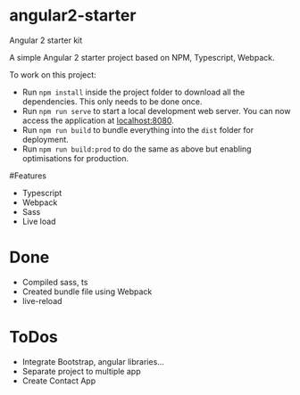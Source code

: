 # angular2-starter
Angular 2 starter kit

A simple Angular 2 starter project based on NPM, Typescript, Webpack.

To work on this project:

* Run `npm install` inside the project folder to download all the dependencies. This only needs to be done once.
* Run `npm run serve` to start a local development web server. You can now access the application at [localhost:8080](http://localhost:8080/).
* Run `npm run build` to bundle everything into the `dist` folder for deployment.
* Run `npm run build:prod` to do the same as above but enabling optimisations for production.

#Features
* Typescript
* Webpack
* Sass
* Live load

# Done
* Compiled sass, ts
* Created bundle file using Webpack
* live-reload

# ToDos
* Integrate Bootstrap, angular libraries...
* Separate project to multiple app
* Create Contact App